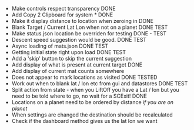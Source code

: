 * Make controls respect transparency DONE
* Add Copy 2 Clipboard for system * DONE 
* Make it display distance to location when zeroing in DONE 
* Blank Target / Current Lat Lon when not on a planet DONE TEST
* Make status.json location be overriden for testing DONE - TEST
* Descent speed suggestion would be good. DONE TEST
* Async loading of mats.json DONE TEST
* Getting initial state right upon load DONE TEST
* Add a 'skip' button to skip the current suggestion
* Add display of what is present at current target DONE
* Add display of current mat counts somewhere
* Does not appear to mark locations as visited DONE TESTED
* Work out when to blank lat / lon etc from gui and datastores DONE TEST
* Split action from state - when you LiftOff you have a Lat / lon but you need
to be told where to go, no wait for a SCExit! DONE
* Locations on a planet need to be ordered by distance *if you are on planet*
* When settings are changed the destination should be recalculated 
* Check if the dashboard method gives us the lat lon we want
